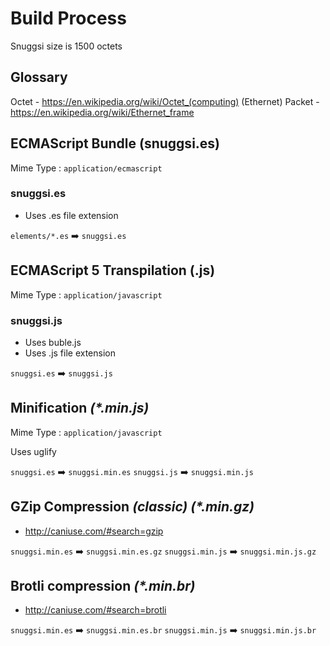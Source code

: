 # Build Process

Snuggsi size is 1500 octets

## Glossary
Octet - https://en.wikipedia.org/wiki/Octet_(computing)
(Ethernet) Packet - https://en.wikipedia.org/wiki/Ethernet_frame

## ECMAScript Bundle (snuggsi.es)
Mime Type : `application/ecmascript`

### snuggsi.es
  - Uses .es file extension

`elements/*.es` ➡️  `snuggsi.es`


## ECMAScript 5 Transpilation (.js)
Mime Type : `application/javascript`

### snuggsi.js
  - Uses buble.js
  - Uses .js file extension

`snuggsi.es` ➡️  `snuggsi.js`


## Minification _(*.min.js)_
Mime Type : `application/javascript`

Uses uglify

`snuggsi.es` ➡️  `snuggsi.min.es`
`snuggsi.js` ➡️  `snuggsi.min.js`


## GZip Compression _(classic)_ _(*.min.gz)_
  - http://caniuse.com/#search=gzip

`snuggsi.min.es` ➡️  `snuggsi.min.es.gz`
`snuggsi.min.js` ➡️  `snuggsi.min.js.gz`


## Brotli compression _(*.min.br)_
  - http://caniuse.com/#search=brotli

`snuggsi.min.es` ➡️  `snuggsi.min.es.br`
`snuggsi.min.js` ➡️  `snuggsi.min.js.br`


